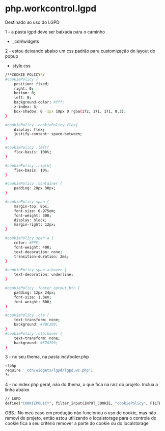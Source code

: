 # php.workcontrol.lgpd
Destinado ao uso do LGPD

1 - a pasta lgpd deve ser baixada para o caminho
- _cdn\widgets

2 - estou deixando abaixo um css padrão para customização do layout do popup
* style.css

```sh
/**COOKIE POLICY*/
#cookiePolicy {
    position: fixed;
    right: 0;
    bottom: 0;
    left: 0;
    background-color: #fff;
    z-index: 6;
    box-shadow: 0 -1px 10px 0 rgba(172, 171, 171, 0.3);
}

#cookiePolicy .cookiePolicy_flex{
    display: flex;
    justify-content: space-between;
}

#cookiePolicy .left{
    flex-basis: 100%;
}

#cookiePolicy .rigth{
    flex-basis: 10%;
}

#cookiePolicy .container {
    padding: 20px 30px;
}

#cookiePolicy span {
    margin-top: 8px;
    font-size: 0.975em;
    font-weight: 300;
    display: block;
    margin-right: 12px;
}

#cookiePolicy span a {
    color: #FFF;
    font-weight: 400;
    text-decoration: none;
    transition-duration: 2ms;
}

#cookiePolicy span a:hover {
    text-decoration: underline;
}

#cookiePolicy .footer_optout_btn {
    padding: 12px 24px;
    font-size: 1.3em;
    font-weight: 600;
}

#cookiePolicy .cta {
    text-transform: none;
    background: #7BC200;
}
#cookiePolicy .cta:hover {
    text-transform: none;
    background: #578703;
}
```
  
3 - no seu thema, na pasta inc\footer.php

```sh
<?php
require '_cdn/widgets/lgpd/lgpd.wc.php';
?>
```
  
4 - no index.php geral, não do thema, o que fica na raiz do projeto. Inclua a linha abaixo

```sh
// LGPD
define("COOKIEPOLICY", filter_input(INPUT_COOKIE, "cookiePolicy", FILTER_SANITIZE_STRIPPED));
```
OBS.: No meu caso em produção não funcionou o uso de cookie, mas não removi do projeto, então estou utilizando o localstorage para o controle do cookie
      fica a seu critério remover a parte do cookie ou do localstorage
